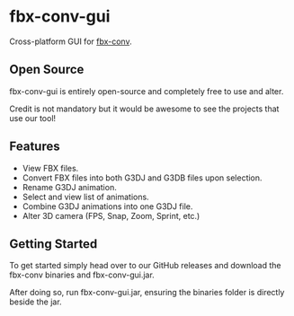 # fbx-conv-gui
 Cross-platform GUI for [fbx-conv](https://github.com/libgdx/fbx-conv "fbx-conv Github").
 
 ## Open Source
 fbx-conv-gui is entirely open-source and completely free to use and alter.
 
 Credit is not mandatory but it would be awesome to see the projects that use our tool!

## Features
* View FBX files.
* Convert FBX files into both G3DJ and G3DB files upon selection.
* Rename G3DJ animation.
* Select and view list of animations.
* Combine G3DJ animations into one G3DJ file.
* Alter 3D camera (FPS, Snap, Zoom, Sprint, etc.)

## Getting Started
To get started simply head over to our GitHub releases and download the fbx-conv binaries and fbx-conv-gui.jar.

After doing so, run fbx-conv-gui.jar, ensuring the binaries folder is directly beside the jar.
